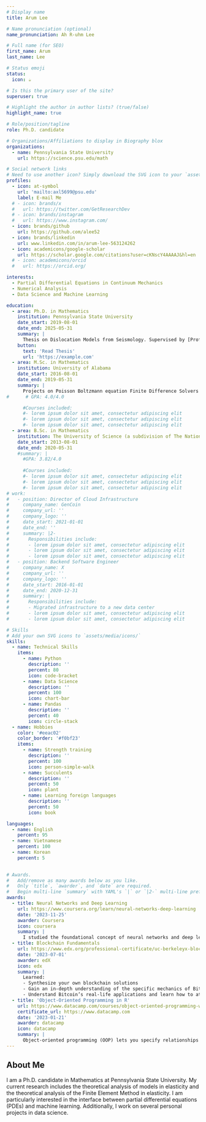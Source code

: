 ```yaml
---
# Display name
title: Arum Lee

# Name pronunciation (optional)
name_pronunciation: Ah R-uhm Lee 

# Full name (for SEO)
first_name: Arum
last_name: Lee

# Status emoji
status:
  icon: ☕️

# Is this the primary user of the site?
superuser: true

# Highlight the author in author lists? (true/false)
highlight_name: true

# Role/position/tagline
role: Ph.D. candidate 

# Organizations/Affiliations to display in Biography blox
organizations:
  - name: Pennsylvania State University
    url: https://science.psu.edu/math

# Social network links
# Need to use another icon? Simply download the SVG icon to your `assets/media/icons/` folder.
profiles:
  - icon: at-symbol
    url: 'mailto:axl5699@psu.edu'
    label: E-mail Me
  # - icon: brands/x
  #   url: https://twitter.com/GetResearchDev
  # - icon: brands/instagram
  #   url: https://www.instagram.com/
  - icon: brands/github
    url: https://github.com/alee52
  - icon: brands/linkedin
    url: www.linkedin.com/in/arum-lee-563124262
  - icon: academicons/google-scholar
    url: https://scholar.google.com/citations?user=cKNscY4AAAAJ&hl=en
  # - icon: academicons/orcid
  #   url: https://orcid.org/

interests:
  - Partial Differential Equations in Continuum Mechanics 
  - Numerical Analysis
  - Data Science and Machine Learning

education:
  - area: Ph.D. in Mathematics 
    institution: Pennsylvania State University
    date_start: 2019-08-01
    date_end: 2025-05-31
    summary: |
      Thesis on Dislocation Models from Seismology. Supervised by [Prof. Anna Mazzucato](https://science.psu.edu/math/people/alm24). 
    button:
      text: 'Read Thesis'
      url: 'https://example.com'
  - area: M.Sc. in Mathematics
    institution: University of Alabama
    date_start: 2016-08-01
    date_end: 2019-05-31
    summary: |
      Projects on Poisson Boltzmann equation Finite Difference Solvers
#      # GPA: 4.0/4.0

      #Courses included:
      #- lorem ipsum dolor sit amet, consectetur adipiscing elit
      #- lorem ipsum dolor sit amet, consectetur adipiscing elit
      #- lorem ipsum dolor sit amet, consectetur adipiscing elit
  - area: B.Sc. in Mathematics
    institution: The University of Science (a subdivision of The National University in Ho Chi Minh city)
    date_start: 2013-08-01
    date_end: 2020-05-31
    #summary: |
      #GPA: 3.82/4.0
      
      #Courses included:
      #- lorem ipsum dolor sit amet, consectetur adipiscing elit
      #- lorem ipsum dolor sit amet, consectetur adipiscing elit
      #- lorem ipsum dolor sit amet, consectetur adipiscing elit
# work:
#   - position: Director of Cloud Infrastructure
#     company_name: GenCoin
#     company_url: ''
#     company_logo: ''
#     date_start: 2021-01-01
#     date_end: ''
#     summary: |2-
#       Responsibilities include:
#       - lorem ipsum dolor sit amet, consectetur adipiscing elit
#       - lorem ipsum dolor sit amet, consectetur adipiscing elit
#       - lorem ipsum dolor sit amet, consectetur adipiscing elit
#   - position: Backend Software Engineer
#     company_name: X
#     company_url: ''
#     company_logo: ''
#     date_start: 2016-01-01
#     date_end: 2020-12-31
#     summary: |
#       Responsibilities include:
#       - Migrated infrastructure to a new data center
#       - lorem ipsum dolor sit amet, consectetur adipiscing elit
#       - lorem ipsum dolor sit amet, consectetur adipiscing elit

# Skills
# Add your own SVG icons to `assets/media/icons/`
skills:
  - name: Technical Skills
    items:
      - name: Python
        description: ''
        percent: 80
        icon: code-bracket
      - name: Data Science
        description: ''
        percent: 100
        icon: chart-bar
      - name: Pandas
        description: ''
        percent: 40
        icon: circle-stack
  - name: Hobbies
    color: '#eeac02'
    color_border: '#f0bf23'
    items:
      - name: Strength training
        description: ''
        percent: 100
        icon: person-simple-walk
      - name: Succulents
        description: ''
        percent: 50
        icon: plant
      - name: Learning foreign languages
        description: ''
        percent: 50
        icon: book

languages:
  - name: English
    percent: 95
  - name: Vietnamese
    percent: 100
  - name: Korean
    percent: 5
  

# Awards.
#   Add/remove as many awards below as you like.
#   Only `title`, `awarder`, and `date` are required.
#   Begin multi-line `summary` with YAML's `|` or `|2-` multi-line prefix and indent 2 spaces below.
awards:
  - title: Neural Networks and Deep Learning
    url: https://www.coursera.org/learn/neural-networks-deep-learning
    date: '2023-11-25'
    awarder: Coursera
    icon: coursera
    summary: |
      I studied the foundational concept of neural networks and deep learning. By the end, I was familiar with the significant technological trends driving the rise of deep learning; build, train, and apply fully connected deep neural networks; implement efficient (vectorized) neural networks; identify key parameters in a neural network’s architecture; and apply deep learning to your own applications.
  - title: Blockchain Fundamentals
    url: https://www.edx.org/professional-certificate/uc-berkeleyx-blockchain-fundamentals
    date: '2023-07-01'
    awarder: edX
    icon: edx
    summary: |
      Learned:
      - Synthesize your own blockchain solutions
      - Gain an in-depth understanding of the specific mechanics of Bitcoin
      - Understand Bitcoin’s real-life applications and learn how to attack and destroy Bitcoin, Ethereum, smart contracts and Dapps, and alternatives to Bitcoin’s Proof-of-Work consensus algorithm
  - title: 'Object-Oriented Programming in R'
    url: https://www.datacamp.com/courses/object-oriented-programming-with-s3-and-r6-in-r
    certificate_url: https://www.datacamp.com
    date: '2023-01-21'
    awarder: datacamp
    icon: datacamp
    summary: |
      Object-oriented programming (OOP) lets you specify relationships between functions and the objects that they can act on, helping you manage complexity in your code. This is an intermediate level course, providing an introduction to OOP, using the S3 and R6 systems. S3 is a great day-to-day R programming tool that simplifies some of the functions that you write. R6 is especially useful for industry-specific analyses, working with web APIs, and building GUIs.
---
```


## About Me

I am a Ph.D. candidate in Mathematics at Pennsylvania State University. My current research includes the theoretical analysis of models in elasticity and the theoretical analysis of the Finite Element Method in elasticity. I am particularly interested in the interface between partial differential equations (PDEs) and machine learning. Additionally, I work on several personal projects in data science.
